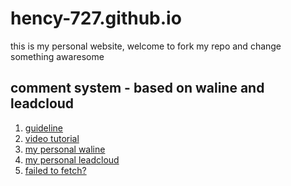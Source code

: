 <!--
 * @Author: HencyCHEN
 * @Date: 2025-05-25 14:14:41
 * @LastEditTime: 2025-05-25 15:55:41
 * @LastEditors: HencyCHEN
 * @Description: 
 * @FilePath: /hency-727.github.io/README.md
 * @Email: hengxiangchen428@gamil.com
 * 可以输入预定的版权声明、个性签名、空行等
-->
# hency-727.github.io
this is my personal website, welcome to fork my repo and change something awaresome

## comment system - based on waline and leadcloud
1. [guideline](https://waline.js.org/guide/get-started/)
2. [video tutorial](https://www.bilibili.com/video/BV1Ft4y1A73f/?spm_id_from=333.788.top_right_bar_window_history.content.click&vd_source=5b39d805b5fe9e0f1d01372dc1131e46)
3. [my personal waline](https://vercel.com/hency-727s-projects/waline_hency/HGMwjMEU1Kea23DCfj6htgeua8W5)
4. [my personal leadcloud](https://console.leancloud.app/apps/wie9cdwsLqidHiEdaaQr6tTF-MdYXbMMI/settings/keys)
5. [failed to fetch?](https://github.com/orgs/walinejs/discussions/2654)